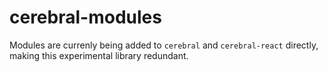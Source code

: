 # cerebral-modules

Modules are currenly being added to `cerebral` and `cerebral-react` directly, making this experimental library redundant.
